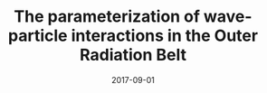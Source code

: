 ---
title: "The parameterization of wave-particle interactions in the Outer Radiation Belt"
collection: publications
permalink: /publication/2017-09-01-Watt
date: 2017-09-01
venue: 'Journal of Geophysical Research: Space Physics'
paperurl: 'https://doi.org/10.1002/2017JA024339'
citation: 'Watt, C. E. J., Rae, I. J., Murphy, K. R., Anekallu, C., Bentley, S. N., &amp; Forsyth, C. (2017). The parameterization of wave-particle interactions in the Outer Radiation Belt. Journal of Geophysical Research: Space Physics, 122(9), 9545-9551.'
---